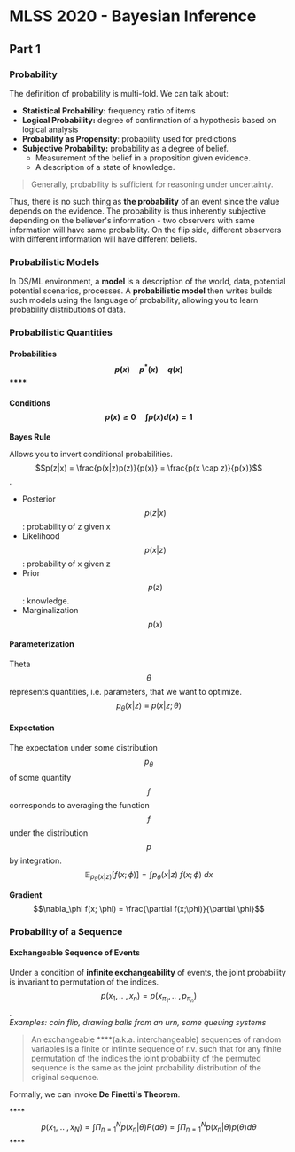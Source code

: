 # MLSS 2020 - Bayesian Inference

## Part 1

### Probability

The definition of probability is multi-fold. We can talk about:

* **Statistical Probability:** frequency ratio of items
* **Logical Probability:** degree of confirmation of a hypothesis based on logical analysis
* **Probability as Propensity**: probability used for predictions
* **Subjective Probability:** probability as a degree of belief. 
  * Measurement of the belief in a proposition given evidence. 
  * A description of a state of knowledge.

> Generally, probability is sufficient for reasoning under uncertainty.

Thus, there is no such thing as **the probability** of an event since the value depends on the evidence. The probability is thus inherently subjective depending on the believer's information - two observers with same information will have same probability. On the flip side, different observers with different information will have different beliefs.

### Probabilistic Models

In DS/ML environment, a **model** is a description of the world, data, potential potential scenarios, processes. A **probabilistic model** then writes builds such models using the language of probability, allowing you to learn probability distributions of data.

### Probabilistic Quantities

#### Probabilities $$p(x) \quad p^*(x) \quad q(x)$$\*\*\*\*

#### Conditions $$p(x)\geq 0 \quad \int p(x) d(x) = 1$$

**Bayes Rule**

Allows you to invert conditional probabilities.  $$p(z|x) = \frac{p(x|z)p(z)}{p(x)} = \frac{p(x \cap z)}{p(x)}$$. 

* Posterior $$p(z|x)$$: probability of z given x
* Likelihood $$p(x|z)$$: probability of x given z
* Prior $$p(z)$$: knowledge.
* Marginalization $$p(x)$$

#### Parameterization

Theta $$\theta$$represents quantities, i.e. parameters, that we want to optimize.$$p_\theta(x|z) \equiv p(x|z; \theta)$$

#### Expectation

The expectation under some distribution $$p_\theta$$ of some quantity$$f$$ corresponds to averaging the function $$f$$under the distribution $$p$$by integration.$$\mathbb{E}_{p_{\theta}(x|z)}[f(x;\phi)] = \int p_\theta(x|z)\ f(x;\phi)\ dx$$

**Gradient**  
$$\nabla_\phi f(x; \phi) = \frac{\partial f(x;\phi)}{\partial \phi}$$

### Probability of a Sequence

#### Exchangeable Sequence of Events

Under a condition of **infinite exchangeability** of events, the joint probability is invariant to permutation of the indices. $$p(x_1, ..\ , x_n) = p(x_{\pi_1}, ..\ , p_{\pi_n})$$.   
_Examples: coin flip, drawing balls from an urn, some queuing systems_

> An exchangeable ****\(a.k.a. interchangeable\) sequences of random variables is a finite or infinite sequence of r.v. such that for any finite permutation of the indices the joint probability of the permuted sequence is the same as the joint probability distribution of the original sequence.

Formally, we can invoke **De Finetti's Theorem**. 

\*\*\*\*$$p(x_1, \ .. \ , x_N) = \int \Pi^N_{n=1}p(x_n| \theta)P(d\theta) =  \int \Pi^N_{n=1}p(x_n| \theta)p(\theta)d\theta$$\*\*\*\*

